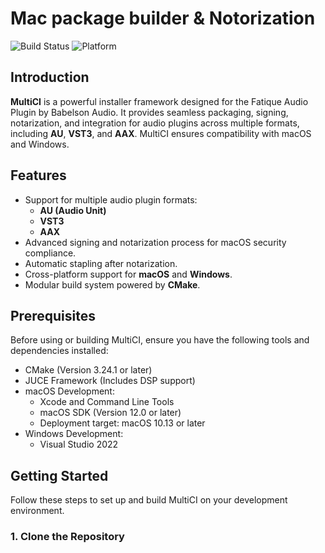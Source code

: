 # Mac package builder & Notorization


![Build Status](https://img.shields.io/badge/build-passing-brightgreen.svg)
![Platform](https://img.shields.io/badge/platform-macOS%20|%20Windows-blue)

## Introduction

**MultiCI** is a powerful installer framework designed for the Fatique Audio Plugin by Babelson Audio. It provides seamless packaging, signing, notarization, and integration for audio plugins across multiple formats, including **AU**, **VST3**, and **AAX**. MultiCI ensures compatibility with macOS and Windows.

## Features

- Support for multiple audio plugin formats:
  - **AU (Audio Unit)**
  - **VST3**
  - **AAX**
- Advanced signing and notarization process for macOS security compliance.
- Automatic stapling after notarization.
- Cross-platform support for **macOS** and **Windows**.
- Modular build system powered by **CMake**.
  
## Prerequisites

Before using or building MultiCI, ensure you have the following tools and dependencies installed:

- CMake (Version 3.24.1 or later)
- JUCE Framework (Includes DSP support)
- macOS Development:
  - Xcode and Command Line Tools
  - macOS SDK (Version 12.0 or later)
  - Deployment target: macOS 10.13 or later
- Windows Development:
  - Visual Studio 2022

## Getting Started

Follow these steps to set up and build MultiCI on your development environment.

### 1. Clone the Repository
